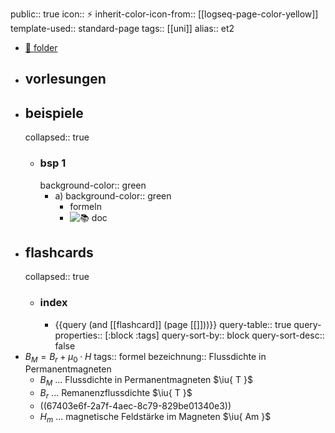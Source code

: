 public:: true
icon:: ⚡
inherit-color-icon-from:: [[logseq-page-color-yellow]]
template-used:: standard-page
tags:: [[uni]]
alias:: et2

- [📁 folder](file://)
- ## vorlesungen
- ## beispiele
  collapsed:: true
	- ### bsp 1
	  background-color:: green
		- a)
		  background-color:: green
			- formeln
			- ![📚 doc](../assets/documents/)
- ## flashcards
  collapsed:: true
	- ### index
		- {{query (and [[flashcard]] (page [[]]))}}
		  query-table:: true
		  query-properties:: [:block :tags]
		  query-sort-by:: block
		  query-sort-desc:: false
- $B_{M}=B_{r}+\mu_{0}\cdot H$
  tags:: formel
  bezeichnung:: Flussdichte in Permanentmagneten
	- $B_M$ ... Flussdichte in Permanentmagneten $\iu{ T }$
	- $B_{r}$ ... Remanenzflussdichte $\iu{ T }$
	- ((67403e6f-2a7f-4aec-8c79-829be01340e3))
	- $H_{m}$ ... magnetische Feldstärke im Magneten $\iu{ Am }$